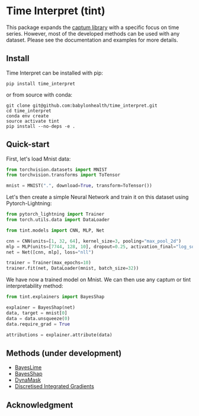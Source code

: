 # Time Interpret (tint)

This package expands the [captum library](https://captum.ai) with a specific 
focus on time series. However, most of the developed methods can be used with 
any dataset. Please see the documentation and examples for more details.

## Install

Time Interpret can be installed with pip:

```shell script
pip install time_interpret
```

or from source with conda:

```shell script
git clone git@github.com:babylonhealth/time_interpret.git
cd time_interpret
conda env create
source activate tint
pip install --no-deps -e .
```


## Quick-start

First, let's load Mnist data:

```python
from torchvision.datasets import MNIST
from torchvision.transforms import ToTensor

mnist = MNIST(".", download=True, transform=ToTensor())
```

Let's then create a simple Neural Network and train it on this dataset using 
Pytorch-Lightning:

```python
from pytorch_lightning import Trainer
from torch.utils.data import DataLoader

from tint.models import CNN, MLP, Net

cnn = CNN(units=[1, 32, 64], kernel_size=3, pooling="max_pool_2d")
mlp = MLP(units=[7744, 128, 10], dropout=0.25, activation_final="log_softmax")
net = Net([cnn, mlp], loss="nll")

trainer = Trainer(max_epochs=10)
trainer.fit(net, DataLoader(mnist, batch_size=32))
```

We have now a trained model on Mnist. We can then use any captum or tint
interpretability method:

```python
from tint.explainers import BayesShap

explainer = BayesShap(net)
data, target = mnist[0]
data = data.unsqueeze(0)
data.require_grad = True

attributions = explainer.attribute(data)
```

## Methods (under development)

- [BayesLime](https://arxiv.org/pdf/2008.05030)
- [BayesShap](https://arxiv.org/pdf/2008.05030)
- [DynaMask](https://arxiv.org/pdf/2106.05303)
- [Discretised Integrated Gradients](https://arxiv.org/abs/2108.13654)


## Acknowledgment
